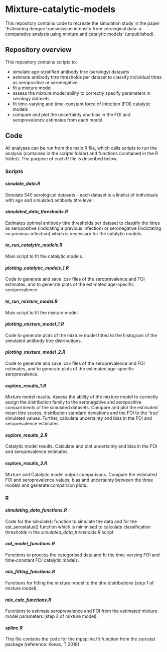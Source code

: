 # Mixture-catalytic-models

This repository contains code to recreate the simulation study in the paper 'Estimating dengue transmission intensity from serological data: a comparative analysis using mixture and catalytic models' (unpublished). 

## Repository overview
This repository contains scripts to:
- simulate age-stratified antibody titre (serology) datasets
- estimate antibody titre thresholds per dataset to classify individual titres as seropositive or seronegative
- fit a mixture model
- assess the mixture model ability to correctly specify parameters in serology datasets
- fit time-varying and time-constant force of infection (FOI) catalytic models
- compare and plot the uncertainty and bias in the FOI and seroprevalence estimates from each model

## Code
All analyses can be run from the main.R file, which calls scripts to run the analysis (contained in the scripts folder) and functions (contained in the R folder). The purpose of each R file is described below.

### Scripts
#### _simulate_data.R_
  
Simulate 540 serological datasets - each dataset is a linelist of individuals with age and simulated antibody titre level.
  
#### _simulated_data_thresholds.R_
  
Estimates optimal antibody titre thresholds per dataset to classify the titres as seropositive (indicating a previous infection) or seronegative (indictating no previous infection) which is necessary for the catalytic models.
  
#### _to_run_catalytic_models.R_

Main script to fit the catalytic models.

#### _plotting_catalytic_models_1.R_

Code to generate and save .csv files of the seroprevalence and FOI estimates, and to generate plots of the estimated age-specific seroprevalence.

#### _to_run_mixture_model.R_

Main script to fit the mixture model.

#### _plotting_mixture_model_1.R_

Code to generate plots of the mixture model fitted to the histogram of the simulated antibody titre distributions.

#### _plotting_mixture_model_2.R_

Code to generate and save .csv files of the seroprevalence and FOI estimates, and to generate plots of the estimated age-specific seroprevalence.

#### _explore_results_1.R_

Mixture model results. Assess the ability of the mixture model to correctly assign the distribution family to the seronegative and seropositive compartments of the simulated datasets. Compare and plot the estimated mean titre scores, distribution standard deviations and the FOI to the 'true' simulated values. Further, calculate uncertainty and bias in the FOI and seroprevalence estimates.  

#### _explore_results_2.R_

Catalytic model results. Calculate and plot uncertainty and bias in the FOI and seroprevalence estimates.

#### _explore_results_3.R_

Mixture and Catalytic model output comparisons. Compare the estimated FOI and seroprevalence values, bias and uncertainty between the three models and generate comparison plots.


### R
#### _simulating_data_functions.R_

Code for the simulate() function to simulate the data and for the est_serostatus() function which is minimised to calculate classification thresholds in the _simulated_data_thresholds.R_ script

#### _cat_model_functions.R_

Functions to process the categorised data and fit the time-varying FOI and time-constant FOI catalytic models.

#### _mix_fitting_functions.R_
 
Functions for fitting the mixture model to the titre distributions (step 1 of mixture model).

#### _mix_calc_functions.R_

Functions to estimate seroprevalence and FOI from the estimated mixture model parameters (step 2 of mixture model).

#### _spline.R_

This file contains the code for the mpspline.fit function from the serostat package (reference: Kovac, T 2018)
